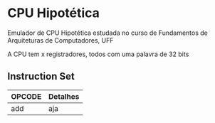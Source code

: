 # CPU Hipotética

Emulador de CPU Hipotética estudada no curso de Fundamentos de Arquiteturas de Computadores, UFF

A CPU tem x registradores, todos com uma palavra de 32 bits

## Instruction Set

| OPCODE | Detalhes |
| ------ | -------- |
| add    | aja      |